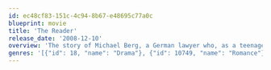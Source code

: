 ```yaml
---
id: ec48cf83-151c-4c94-8b67-e48695c77a0c
blueprint: movie
title: 'The Reader'
release_date: '2008-12-10'
overview: 'The story of Michael Berg, a German lawyer who, as a teenager in the late 1950s, had an affair with an older woman, Hanna, who then disappeared only to resurface years later as one of the defendants in a war crimes trial stemming from her actions as a concentration camp guard late in the war. He alone realizes that Hanna is illiterate and may be concealing that fact at the expense of her freedom.'
genres: '[{"id": 18, "name": "Drama"}, {"id": 10749, "name": "Romance"}]'
---
```

